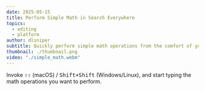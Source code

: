 ```yaml
---
date: 2025-05-15
title: Perform Simple Math in Search Everywhere
topics:
  - editing
  - platform
author: dlsniper
subtitle: Quickly perform simple math operations from the comfort of your IDE.
thumbnail: ./thumbnail.png
video: "./simple_math.webm"
---
```


Invoke <kbd>⇧⇧</kbd> (macOS) / <kbd>Shift+Shift</kbd> (Windows/Linux), and start typing the math operations you want to perform.
